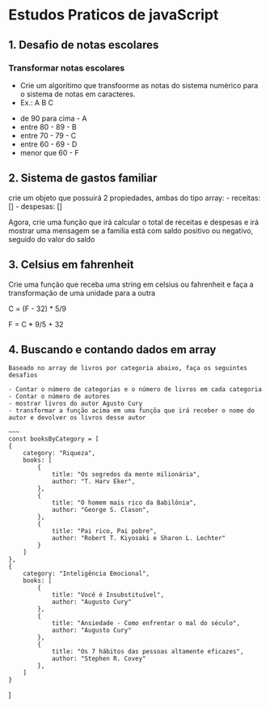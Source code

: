 # Estudos Praticos de javaScript

## 1. Desafio de notas escolares

### Transformar notas escolares

- Crie um algoritimo que transfoorme as notas do sistema numérico para
  o sistema de notas em caracteres.
- Ex.: A B C

* de 90 para cima - A
* entre 80 - 89 - B
* entre 70 - 79 - C
* entre 60 - 69 - D
* menor que 60 - F

## 2. Sistema de gastos familiar

crie um objeto que possuirá 2 propiedades, ambas do tipo array: - receitas: [] - despesas: []

Agora, crie uma função que irá calcular o total de receitas e despesas e
irá mostrar uma mensagem se a família está com saldo positivo ou negativo,
seguido do valor do saldo

## 3. Celsius em fahrenheit

Crie uma função que receba uma string em celsius ou
fahrenheit e faça a transformação
de uma unidade para a outra

C = (F - 32) * 5/9

F = C * 9/5 + 32

## 4. Buscando e contando dados em array

    Baseado no array de livros por categoria abaixo, faça os seguintes desafios

    - Contar o número de categorias e o número de livros em cada categoria
    - Contar o número de autores
    - mostrar livros do autor Agusto Cury
    - transformar a função acima em uma funçõa que irá receber o nome do autor e devolver os livros desse autor

    ~~~
    const booksByCategory = [
    {
        category: "Riqueza",
        books: [
            {
                title: "Os segredos da mente milionária",
                author: "T. Harv Eker",
            },
            {
                title: "O homem mais rico da Babilônia",
                author: "George S. Clason",
            },
            {
                title: "Pai rico, Pai pobre",
                author: "Robert T. Kiyosaki e Sharon L. Lechter"
            }
        ]
    },
    {
        category: "Inteligência Emocional",
        books: [
            {
                title: "Você é Insubstituível",
                author: "Augusto Cury"
            },
            {
                title: "Ansiedade - Como enfrentar o mal do século",
                author: "Augusto Cury"
            },
            {
                title: "Os 7 hábitos das pessoas altamente eficazes",
                author: "Stephen R. Covey"
            },
        ]
    }
]
~~~